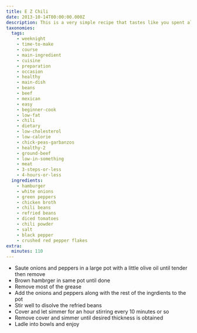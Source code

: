 ```yaml
---
title: E Z Chili
date: 2013-10-14T00:00:00.000Z
description: This is a very simple recipe that tastes like you spent all day on it.
taxonomies:
  tags:
    - weeknight
    - time-to-make
    - course
    - main-ingredient
    - cuisine
    - preparation
    - occasion
    - healthy
    - main-dish
    - beans
    - beef
    - mexican
    - easy
    - beginner-cook
    - low-fat
    - chili
    - dietary
    - low-cholesterol
    - low-calorie
    - chick-peas-garbanzos
    - healthy-2
    - ground-beef
    - low-in-something
    - meat
    - 3-steps-or-less
    - 4-hours-or-less
  ingredients:
    - hamburger
    - white onions
    - green peppers
    - chicken broth
    - chili beans
    - refried beans
    - diced tomatoes
    - chili powder
    - salt
    - black pepper
    - crushed red pepper flakes
extra:
  minutes: 110
---
```

 - Saute onions and peppers in a large pot with a little olive oil until tender then remove
 - Brown hambrger in same pot until done
 - Remove most of the grease
 - Add the onions and peppers along with the rest of the ingrdients to the pot
 - Stir well to disolve the refried beans
 - Cover and let simmer for an hour stirring every 10 minutes or so
 - Remove cover and simmer until desired thickness is obtained
 - Ladle into bowls and enjoy

